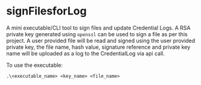 # signFilesforLog
A mini executable/CLI tool to sign files and update Credential Logs. A RSA private key generated using `openssl` can be used to sign a file as per this project. A user provided file will be read and signed using the user provided private key, the file name, hash value, signature reference and private key name will be uploaded as a log to the CredentialLog via api call.  

To use the executable:

`.\<executable_name> <key_name> <file_name>`